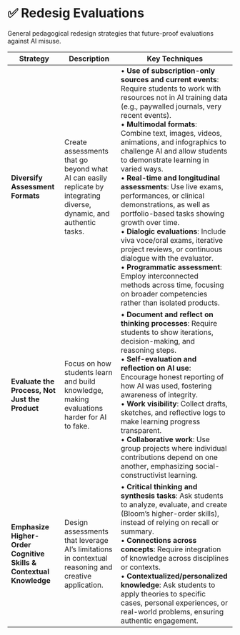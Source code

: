 # ✅ Redesig Evaluations

General pedagogical redesign strategies that future-proof evaluations against AI misuse.

| **Strategy** | **Description** | **Key Techniques** |
|--------------|-----------------|--------------------|
| **Diversify Assessment Formats** | Create assessments that go beyond what AI can easily replicate by integrating diverse, dynamic, and authentic tasks. | • **Use of subscription-only sources and current events**: Require students to work with resources not in AI training data (e.g., paywalled journals, very recent events). <br> • **Multimodal formats**: Combine text, images, videos, animations, and infographics to challenge AI and allow students to demonstrate learning in varied ways. <br> • **Real-time and longitudinal assessments**: Use live exams, performances, or clinical demonstrations, as well as portfolio-based tasks showing growth over time. <br> • **Dialogic evaluations**: Include viva voce/oral exams, iterative project reviews, or continuous dialogue with the evaluator. <br> • **Programmatic assessment**: Employ interconnected methods across time, focusing on broader competencies rather than isolated products. |
| **Evaluate the Process, Not Just the Product** | Focus on how students learn and build knowledge, making evaluations harder for AI to fake. | • **Document and reflect on thinking processes**: Require students to show iterations, decision-making, and reasoning steps. <br> • **Self-evaluation and reflection on AI use**: Encourage honest reporting of how AI was used, fostering awareness of integrity. <br> • **Work visibility**: Collect drafts, sketches, and reflective logs to make learning progress transparent. <br> • **Collaborative work**: Use group projects where individual contributions depend on one another, emphasizing social-constructivist learning. |
| **Emphasize Higher-Order Cognitive Skills & Contextual Knowledge** | Design assessments that leverage AI’s limitations in contextual reasoning and creative application. | • **Critical thinking and synthesis tasks**: Ask students to analyze, evaluate, and create (Bloom’s higher-order skills), instead of relying on recall or summary. <br> • **Connections across concepts**: Require integration of knowledge across disciplines or contexts. <br> • **Contextualized/personalized knowledge**: Ask students to apply theories to specific cases, personal experiences, or real-world problems, ensuring authentic engagement. |
